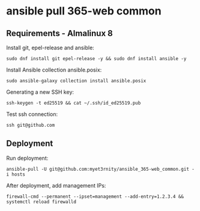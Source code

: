 # ansible pull 365-web common

## Requirements - Almalinux 8

Install git, epel-release and ansible:

    sudo dnf install git epel-release -y && sudo dnf install ansible -y

Install Ansible collection ansible.posix:

    sudo ansible-galaxy collection install ansible.posix

Generating a new SSH key:

    ssh-keygen -t ed25519 && cat ~/.ssh/id_ed25519.pub

Test ssh connection:

    ssh git@github.com

## Deployment

Run deployment:

    ansible-pull -U git@github.com:myet3rnity/ansible_365-web_common.git -i hosts

After deployment, add management IPs:

    firewall-cmd --permanent --ipset=management --add-entry=1.2.3.4 && systemctl reload firewalld
